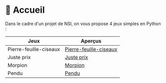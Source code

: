 # 🏡 Accueil

Dans le cadre d'un projet de NSI, on vous propose 4 jeux simples en Python :

| Jeux | Aperçus |
| --- | --- |
| Pierre-feuille-ciseaux | [Pierre-feuille-ciseaux](/pierrefeuilleciseaux.md) |
| Juste prix | [Juste prix](/justeprix.md) |
| Morpion | [Morpion](/morpion.md) |
| Pendu | [Pendu](/pendu.md) |
